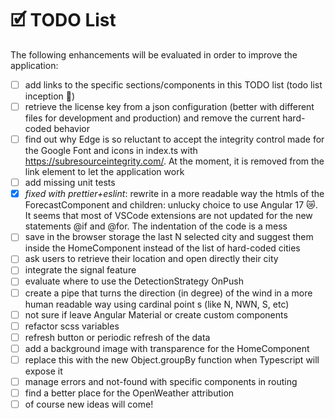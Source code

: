 # 🗹 TODO List

The following enhancements will be evaluated in order to improve the application:

-   [ ] add links to the specific sections/components in this TODO list (todo list inception 🤯)
-   [ ] retrieve the license key from a json configuration (better with different files for development and production) and remove the current hard-coded behavior
-   [ ] find out why Edge is so reluctant to accept the integrity control made for the Google Font and icons in index.ts with https://subresourceintegrity.com/. At the moment, it is removed from the link element to let the application work
-   [ ] add missing unit tests
-   [x] _fixed with prettier+eslint_: rewrite in a more readable way the htmls of the ForecastComponent and children: unlucky choice to use Angular 17 😿. It seems that most of VSCode extensions are not updated for the new statements @if and @for. The indentation of the code is a mess
-   [ ] save in the browser storage the last N selected city and suggest them inside the HomeComponent instead of the list of hard-coded cities
-   [ ] ask users to retrieve their location and open directly their city
-   [ ] integrate the signal feature
-   [ ] evaluate where to use the DetectionStrategy OnPush
-   [ ] create a pipe that turns the direction (in degree) of the wind in a more human readable way using cardinal point
        s (like N, NWN, S, etc)
-   [ ] not sure if leave Angular Material or create custom components
-   [ ] refactor scss variables
-   [ ] refresh button or periodic refresh of the data
-   [ ] add a background image with transparence for the HomeComponent
-   [ ] replace this with the new Object.groupBy function when Typescript will expose it
-   [ ] manage errors and not-found with specific components in routing
-   [ ] find a better place for the OpenWeather attribution
-   [ ] of course new ideas will come!
